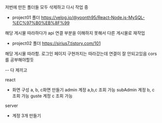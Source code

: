 저번에 만든 폴더들 모두 삭제하고 다시 작업 중

- project01 폴더
https://velog.io/@yoonth95/React-Node.js-MySQL-%EC%97%B0%EB%8F%99

해당 게시물 따라하다가 api 연결 부분을 이해하지 못해서 다른 게시물로 재작업

- project02 폴더
https://sirius7.tistory.com/101

해당 게시물 따라함.
로그인 페이지 구현까지는 따라갔는데
연결이 잘 안되고있음
cors를 공부해야할듯

--
다 제끼고

react
- 화면 구성
a, b, c화면 만들기
admin 계정 a,b,c 조회 가능
subAdmin 계정 b, c 조회 가능
guste 계정 c 조회 가능

server
- 계정 3개 만들기